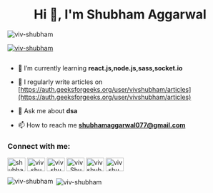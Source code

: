 <h1 align="center">Hi 👋, I'm Shubham Aggarwal</h1>
<p align="left"> <img src="https://komarev.com/ghpvc/?username=viv-shubham&label=Profile%20views&color=0e75b6&style=flat" alt="viv-shubham" /> </p>

<p align="left"> <a href="https://github.com/ryo-ma/github-profile-trophy"><img src="https://github-profile-trophy.vercel.app/?username=viv-shubham" alt="viv-shubham" /></a> </p>

<p align="left"> <a href="https://twitter.com/" target="blank"><img src="https://img.shields.io/twitter/follow/?logo=twitter&style=for-the-badge" alt="" /></a> </p>

- 🌱 I’m currently learning **react.js,node.js,sass,socket.io**

- 📝 I regularly write articles on [https://auth.geeksforgeeks.org/user/vivshubham/articles](https://auth.geeksforgeeks.org/user/vivshubham/articles)

- 💬 Ask me about **dsa**

- 📫 How to reach me **shubhamaggarwal077@gmail.com**

<h3 align="left">Connect with me:</h3>
<p align="left">
<a href="https://linkedin.com/in/shubham-aggarwal-551a9a118" target="blank"><img align="center" src="https://cdn.jsdelivr.net/npm/simple-icons@3.0.1/icons/linkedin.svg" alt="shubham-aggarwal-551a9a118" height="30" width="40" /></a>
<a href="https://www.codechef.com/users/viv_shubham" target="blank"><img align="center" src="https://cdn.jsdelivr.net/npm/simple-icons@3.1.0/icons/codechef.svg" alt="viv_shubham" height="30" width="40" /></a>
<a href="https://codeforces.com/profile/viv_shubham" target="blank"><img align="center" src="https://cdn.jsdelivr.net/npm/simple-icons@3.0.1/icons/codeforces.svg" alt="viv_shubham" height="30" width="40" /></a>
<a href="https://leetcode.com/viv_Shubham/" target="blank"><img align="center" src="https://cdn.jsdelivr.net/npm/simple-icons@3.0.1/icons/leetcode.svg" alt="viv_Shubham" height="30" width="40" /></a>
<a href="https://auth.geeksforgeeks.org/user/vivshubham" target="blank"><img align="center" src="https://cdn.jsdelivr.net/npm/simple-icons@3.0.1/icons/geeksforgeeks.svg" alt="vivshubham" height="30" width="40" /></a>
<a href="https://discord.gg/viv.shubham077#9831" target="blank"><img align="center" src="https://cdn.jsdelivr.net/npm/simple-icons@3.0.1/icons/discord.svg" alt="viv.shubham077#9831" height="30" width="40" /></a>  
</p>

<p><img align="left" src="https://github-readme-stats.vercel.app/api/top-langs?username=viv-shubham&show_icons=true&locale=en&layout=compact" alt="viv-shubham" /></p>

<p>&nbsp;<img align="center" src="https://github-readme-stats.vercel.app/api?username=viv-shubham&show_icons=true&locale=en" alt="viv-shubham" /></p>
